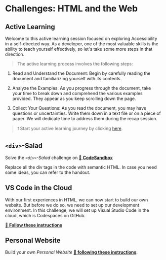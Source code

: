 # Challenges: HTML and the Web

## Active Learning

Welcome to this active learning session focused on exploring Accessibility in a self-directed way. As a developer, one of the most valuable skills is the ability to teach yourself effectively, so let's take some more steps in that direction.

> The active learning process involves the following steps:

1. Read and Understand the Document: Begin by carefully reading the document and familiarizing yourself with its contents.

1. Analyze the Examples: As you progress through the document, take your time to break down and comprehend the various examples provided. They appear as you keep scrolling down the page.

1. Collect Your Questions: As you read the document, you may have questions or uncertainties. Write them down in a text file or on a piece of paper. We will dedicate time to address them during the recap session.

> ❗️ Start your active learning journey by clicking [here](https://web-active-learning.vercel.app/documents/html-and-the-web).

## `<div>`-Salad

Solve the _`<div>`-Salad_ challenge on
[🔗 **CodeSandbox**](https://codesandbox.io/s/github/neuefische/web-exercises/tree/main/sessions/html-and-the-web/div-salad?file=/README.md)

Replace all the div tags in the code with semantic HTML. In case you need some ideas, you can refer
to the handout.

## VS Code in the Cloud

With our first experiences in HTML, we can now start to build our own website. But before we do so, we need to set up our development environment. In this challenge, we will set up Visual Studio Code in the cloud, which is Codespaces on GitHub.

[🔗 **Follow these instructions**](https://github.com/neuefische/web-exercises/tree/main/sessions/html-and-the-web/github-codespaces)

## Personal Website

Build your own _Personal Website_
[🔗 **following these instructions**](https://github.com/neuefische/web-exercises/tree/main/sessions/html-and-the-web/personal-website).
